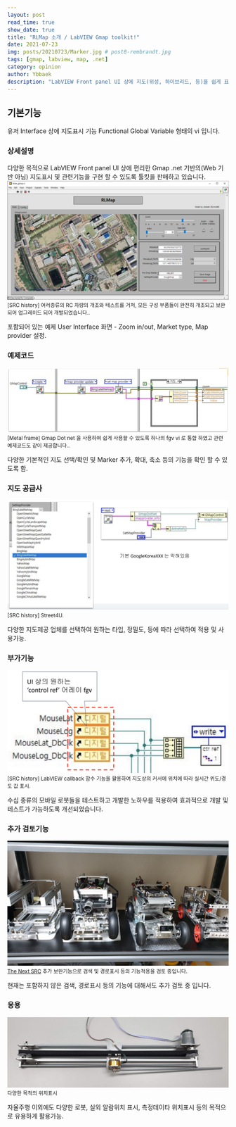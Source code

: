 ```yaml
---
layout: post
read_time: true
show_date: true
title: "RLMap 소개 / LabVIEW Gmap toolkit!"
date: 2021-07-23
img: posts/20210723/Marker.jpg # post8-rembrandt.jpg
tags: [gmap, labview, map, .net]
category: opinion
author: Ybbaek
description: "LabVIEW Front panel UI 상에 지도(위성, 하이브리드, 등)을 쉽게 표시하고 경로 설정등을 할 수 있는 vi"
---
```

## 기본기능
유저 Interface 상에 지도표시 기능 Functional Global Variable 형태의 vi 입니다.

### 상세설명
다양한 목적으로 LabVIEW Front panel UI 상에 편리한 Gmap .net 기반의(Web 기반 아님) 지도표시 및 관련기능을 구현 할 수 있도록 툴킷을 판매하고 있습니다.
![SRC history](./assets/img/posts/20210723/RLMap_Main.png)
<small>[SRC history] 여러종류의 RC 차량의 개조와 테스트를 거처, 모든 구성 부품들이 완전히 개조되고 보완되어 업그레이드 되어 개발되었습니다..</small>

포함되어 있는 예제 User Interface 화면 - Zoom in/out, Market type, Map provider 설정.

### 예제코드
![Metal frame](./assets/img/posts/20210723/RLMap-Blockdiagram.png)
<small>[Metal frame] Gmap Dot net 을 사용하여 쉽게 사용할 수 있도록 하나의 fgv vi 로 통합 하였고 관련 예제코드도 같이 제공합니다..</small>

다양한 기본적인 지도 선택/확인 및 Marker 추가, 확대, 축소 등의 기능을 확인 할 수 있도록 함.

### 지도 공급사
![SRC history](./assets/img/posts/20210723/map-provider.png)
<small>[SRC history] Street4U.</small>

다양한 지도제공 업체를 선택하여 원하는 타입, 정밀도, 등에 따라 선택하여 적용 및 사용가능.

### 부가기능
![SRC history](./assets/img/posts/20210723/callback.png)
<small>[SRC history] LabVIEW callback 함수 기능을 활용하여 지도상의 커서에 위치에 따라 실시간 위도/경도 값 표시.</small>

수십 종류의 모바일 로봇들을 테스트하고 개발한 노하우를 적용하여 효과적으로 개발 및 테스트가 가능하도록 개선되었습니다.

### 추가 검토기능
![The Next SRC](./assets/img/posts/20210420/src_models.jpg)
<small>[The Next SRC](https://github.com/yunbum/SRC) 추가 보완기능으로 검색 및 경로표시 등의 기능적용을 검토 중입니다.</small>

현재는 포함하지 않은 검색, 경로표시 등의 기능에 대해서도 추가 검토 중 입니다.

### 응용
![cartpole](./assets/img/posts/20210420/cartpole.jpg)
<small>다양한 목적의 위치표시 </small>

자율주행 이외에도 다양한 로봇, 실외 알람위치 표시, 측정데이타 위치표시 등의 목적으로 유용하게 활용가능.